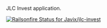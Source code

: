 JLC Invest application.

[ ![Railsonfire Status for Javix/jlc-invest](https://www.railsonfire.com/projects/b96b7f10-08eb-0130-9ec0-123139182b35/status.png)](https://www.railsonfire.com/projects/600)

